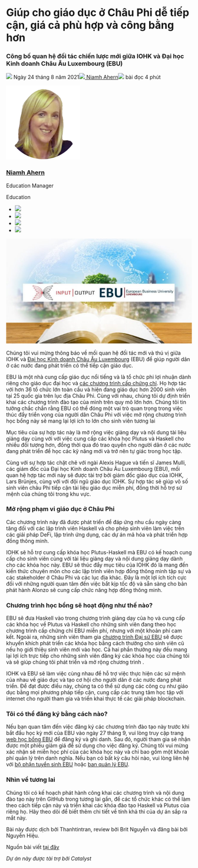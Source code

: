 # Giúp cho giáo dục ở Châu Phi dễ tiếp cận, giá cả phù hợp và công bằng hơn

### **Công bố quan hệ đối tác chiến lược mới giữa IOHK và Đại học Kinh doanh Châu Âu Luxembourg (EBU)**

![](img/2021-08-24-making-education-in-africa-more-accessible-affordable-and-equitable.002.png) Ngày 24 tháng 8 năm 2021![](img/2021-08-24-making-education-in-africa-more-accessible-affordable-and-equitable.002.png)[ Niamh Ahern](tmp//en/blog/authors/niamh-ahern/page-1/)![](img/2021-08-24-making-education-in-africa-more-accessible-affordable-and-equitable.003.png) bài đọc 4 phút

![Niamh Ahern](img/2021-08-24-making-education-in-africa-more-accessible-affordable-and-equitable.004.png)[](tmp//en/blog/authors/niamh-ahern/page-1/)

### [**Niamh Ahern**](tmp//en/blog/authors/niamh-ahern/page-1/)

Education Manager

Education

- ![](img/2021-08-24-making-education-in-africa-more-accessible-affordable-and-equitable.005.png)[](mailto:niamh.ahern@iohk.io "Email")
- ![](img/2021-08-24-making-education-in-africa-more-accessible-affordable-and-equitable.006.png)[](https://www.linkedin.com/in/niamh-ahern-67849949/ "LinkedIn")
- ![](img/2021-08-24-making-education-in-africa-more-accessible-affordable-and-equitable.007.png)[](https://twitter.com/nahern_iohk?lang=en "Twitter")
- ![](img/2021-08-24-making-education-in-africa-more-accessible-affordable-and-equitable.008.png)[](https://github.com/nahern "GitHub")

![Giúp cho giáo dục ở Châu Phi dễ tiếp cận, giá cả phù hợp và công bằng hơn](img/2021-08-24-making-education-in-africa-more-accessible-affordable-and-equitable.009.jpeg)

Chúng tôi vui mừng thông báo về mối quan hệ đối tác mới và thú vị giữa IOHK và [Đại học Kinh doanh Châu Âu Luxembourg](https://ebu.lu/) (EBU) để giúp người dân ở các nước đang phát triển có thể tiếp cận giáo dục.

EBU là một nhà cung cấp giáo dục nổi tiếng và là tổ chức phi lợi nhuận dành riêng cho giáo dục đại học và [ các chương trình cấp chứng chỉ](https://connect.ebu.lu/). Họ hợp tác với hơn 36 tổ chức lớn toàn cầu và hiện đang giáo dục hơn 2000 sinh viên tại 25 quốc gia trên lục địa Châu Phi. Cùng với nhau, chúng tôi dự định triển khai các chương trình đào tạo của mình trên quy mô lớn hơn. Chúng tôi tin tưởng chắc chắn rằng EBU có thể đóng một vai trò quan trọng trong việc thúc đẩy triển vọng của người dân Châu Phi với việc mở rộng chương trình học bổng này sẽ mang lại lợi ích to lớn cho sinh viên tương lai

Mục tiêu của sự hợp tác này là mở rộng việc giảng dạy và nội dung tài liệu giảng dạy cùng với với việc cung cấp các khóa học Plutus và Haskell cho nhiều đối tượng hơn, đồng thời qua đó trao quyền cho người dân ở các nước đang phát triển để học các kỹ năng mới và trở nên tự giác trong học tập.

Cùng với sự hợp tác chặt chẽ với ngài Alexis Hague và tiến sĩ James Mulli, các giám đốc của Đại học Kinh doanh Châu Âu Luxembourg (EBU), mối quan hệ hợp tác mới này sẽ được tài trợ bởi giám đốc giáo dục của IOHK, Lars Brünjes, cùng với với đội ngũ giáo dục IOHK. Sự hợp tác sẽ giúp vô số sinh viên châu Phi tiếp cận tài liệu giáo dục miễn phí, đồng thời hỗ trợ sứ mệnh của chúng tôi trong khu vực.

### **Mở rộng phạm vi giáo dục ở Châu Phi**

Các chương trình này đã được phát triển để đáp ứng nhu cầu ngày càng tăng đối với các lập trình viên Haskell và cho phép sinh viên làm việc trên các giải pháp DeFi, lập trình ứng dụng, các dự án mã hóa và phát triển hợp đồng thông minh.

IOHK sẽ hỗ trợ cung cấp khóa học Plutus-Haskell mà EBU có kế hoạch cung cấp cho sinh viên cùng với tài liệu giảng dạy và nội dung giảng dạy dành cho các khóa học này. EBU sẽ thúc đẩy mục tiêu của IOHK đó là mang đến kiến thức chuyên môn cho các lập trình viên hợp đồng thông minh tập sự và các stakeholder ở Châu Phi và các lục địa khác. Đây là một lợi ích tích cực đối với những người quan tâm đến việc bắt kịp tốc độ và sẵn sàng cho bản phát hành Alonzo sẽ cung cấp chức năng hợp đồng thông minh.

### **Chương trình học bổng sẽ hoạt động như thế nào?**

EBU sẽ đưa Haskell vào trong chương trình giảng dạy của họ và cung cấp các khóa học về Plutus và Haskell cho những sinh viên đang theo học chương trình cấp chứng chỉ EBU miễn phí, nhưng với một khoản phí cam kết. Ngoài ra, những sinh viên tham gia [chương trình Đại sứ EBU](https://www.youtube.com/watch?v=NukBbBP43Ss) sẽ được khuyến khích phát triển các khóa học bằng cách thưởng cho sinh viên cũ nếu họ giới thiệu sinh viên mới vào học. Cả hai phần thưởng này đều mang lại lợi ích trực tiếp cho những sinh viên đăng ký các khóa học của chúng tôi và sẽ giúp chúng tôi phát triển và mở rộng chương trình .

IOHK và EBU sẽ làm việc cùng nhau để hỗ trợ việc thực hiện các sứ mệnh của nhau về giáo dục và tạo cơ hội cho người dân ở các nước đang phát triển. Để đạt được điều này, chúng ta có thể sử dụng các công cụ như giáo dục bằng mọi phương pháp tiếp cận, cung cấp các trung tâm học tập với internet cho người tham gia và triển khai thực tế các giải pháp blockchain.

### **Tôi có thể đăng ký bằng cách nào?**

Nếu bạn quan tâm đến việc đăng ký các chương trình đào tạo này trước khi bắt đầu học kỳ mới của EBU vào ngày 27 tháng 9, vui lòng truy cập trang[ web học bổng EBU](https://connect.ebu.lu/) để đăng ký và ghi danh. Sau đó, người tham gia sẽ nhận được một phiếu giảm giá để sử dụng cho việc đăng ký. Chúng tôi vui mừng xác nhận sẽ miễn học phí của các khóa học này và chỉ bao gồm một khoản phí quản lý trên danh nghĩa. Nếu bạn có bất kỳ câu hỏi nào, vui lòng liên hệ với [bộ phận tuyển sinh EBU](mailto:admission@ebu.lu) hoặc [ban quản lý EBU](mailto:admin@ebu.lu).

### **Nhìn về tương lai**

Chúng tôi có kế hoạch phát hành công khai các chương trình và nội dung đào tạo này trên GitHub trong tương lai gần, để các tổ chức khác có thể làm theo cách tiếp cận này và triển khai các khóa đào tạo Haskell và Plutus của riêng họ. Hãy theo dõi để biết thêm chi tiết về tính khả thi của dự án sắp ra mắt này.

Bài này được dịch bởi Thanhtintran, review bởi Brit Nguyễn và đăng bài bởi Nguyễn Hiệu.

Nguồn bài viết [tại đây](https://iohk.io/en/blog/posts/2021/08/24/making-education-in-africa-more-accessible-affordable-and-equitable)

*Dự án này được tài trợ bởi Catalyst*

